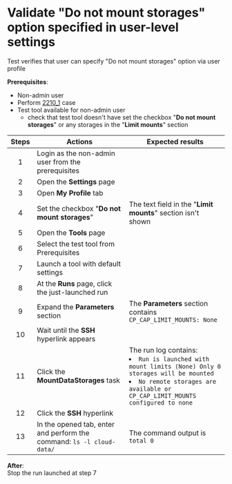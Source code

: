 # Validate "Do not mount storages" option specified in user-level settings 

Test verifies that user can specify "Do not mount storages" option via user profile

**Prerequisites**:

- Non-admin user
- Perform  [2210_1](2210_1.md) case
- Test tool available for non-admin user
  - check that test tool doesn't have set the checkbox "**Do not mount storages**" or any storages in the "**Limit mounts**" section 

| Steps | Actions | Expected results |
| :---: | --- | --- |
| 1 | Login as the non-admin user from the prerequisites | |
| 2 | Open the **Settings** page
| 3 | Open **My Profile** tab | |
| 4 | Set the checkbox "**Do not mount storages**" | The text field in the "**Limit mounts**" section isn't shown |
| 5 | Open the **Tools** page | |
| 6 | Select the test tool from Prerequisites | |
| 7 | Launch a tool with default settings | |
| 8 | At the **Runs** page, click the just-launched run | | 
| 9 | Expand the **Parameters** section | The **Parameters** section contains `CP_CAP_LIMIT_MOUNTS: None` |
| 10 | Wait until the **SSH** hyperlink appears | |
| 11 | Click the **MountDataStorages** task | The run log contains: <li> `Run is launched with mount limits (None) Only 0 storages will be mounted` <li> `No remote storages are available or CP_CAP_LIMIT_MOUNTS configured to none` |
| 12 | Click the **SSH** hyperlink | |
| 13 | In the opened tab, enter and perform the command: `ls -l cloud-data/` | The command output is `total 0` |

**After**:  
Stop the run launched at step 7
